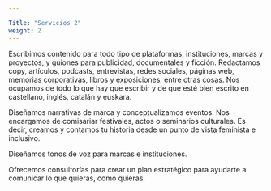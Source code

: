 ```yaml
---

Title: "Servicios 2"
weight: 2
---
```

Escribimos contenido para todo tipo de plataformas, instituciones, marcas y proyectos, y guiones para publicidad, documentales y ficción. Redactamos copy, artículos, podcasts, entrevistas, redes sociales, páginas web, memorias corporativas, libros y exposiciones, entre otras cosas. Nos ocupamos de todo lo que hay que escribir y de que esté bien escrito en castellano, inglés, catalán y euskara.

Diseñamos narrativas de marca y conceptualizamos eventos. Nos encargamos de comisariar festivales, actos o seminarios culturales. Es decir, creamos y contamos tu historia desde un punto de vista feminista e inclusivo.

Diseñamos tonos de voz para marcas e instituciones. 

Ofrecemos consultorías para crear un plan estratégico para ayudarte a comunicar lo que quieras, como quieras. 